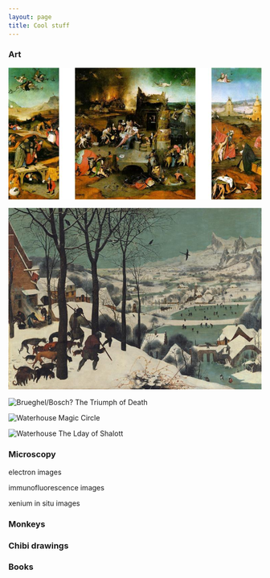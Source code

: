 ```yaml
---
layout: page
title: Cool stuff
---
```

### Art
![Bosch The Temptation of St.Anthony](/images/Bosch-triptych-the-temptation-of-st-anthony.jpg)

![Brueghel Hunters in the Snow](/images/Brueghel_hunters_in_the_snow.jpg)


![Brueghel/Bosch? The Triumph of Death](/master/images/Brueghel-the-triumph-of-death.jpg)


![Waterhouse Magic Circle](/master/images/john_waterhouse_magic_circle.jpg)


![Waterhouse The Lday of Shalott](/master/images/john_waterhouse_lady_of_shalott.jpg)


### Microscopy
electron images


immunofluorescence images


xenium in situ images

### Monkeys

### Chibi drawings

### Books

